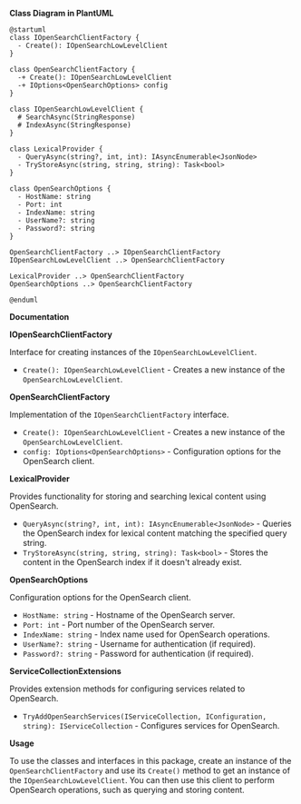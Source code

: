 **Class Diagram in PlantUML**

```plantuml
@startuml
class IOpenSearchClientFactory {
  - Create(): IOpenSearchLowLevelClient
}

class OpenSearchClientFactory {
  -+ Create(): IOpenSearchLowLevelClient
  -+ IOptions<OpenSearchOptions> config
}

class IOpenSearchLowLevelClient {
  # SearchAsync(StringResponse)
  # IndexAsync(StringResponse)
}

class LexicalProvider {
  - QueryAsync(string?, int, int): IAsyncEnumerable<JsonNode>
  - TryStoreAsync(string, string, string): Task<bool>
}

class OpenSearchOptions {
  - HostName: string
  - Port: int
  - IndexName: string
  - UserName?: string
  - Password?: string
}

OpenSearchClientFactory ..> IOpenSearchClientFactory
IOpenSearchLowLevelClient ..> OpenSearchClientFactory

LexicalProvider ..> OpenSearchClientFactory
OpenSearchOptions ..> OpenSearchClientFactory

@enduml
```

**Documentation**

**IOpenSearchClientFactory**

Interface for creating instances of the `IOpenSearchLowLevelClient`.

* `Create(): IOpenSearchLowLevelClient` - Creates a new instance of the `OpenSearchLowLevelClient`.

**OpenSearchClientFactory**

Implementation of the `IOpenSearchClientFactory` interface.

* `Create(): IOpenSearchLowLevelClient` - Creates a new instance of the `OpenSearchLowLevelClient`.
* `config: IOptions<OpenSearchOptions>` - Configuration options for the OpenSearch client.

**LexicalProvider**

Provides functionality for storing and searching lexical content using OpenSearch.

* `QueryAsync(string?, int, int): IAsyncEnumerable<JsonNode>` - Queries the OpenSearch index for lexical content matching the specified query string.
* `TryStoreAsync(string, string, string): Task<bool>` - Stores the content in the OpenSearch index if it doesn't already exist.

**OpenSearchOptions**

Configuration options for the OpenSearch client.

* `HostName: string` - Hostname of the OpenSearch server.
* `Port: int` - Port number of the OpenSearch server.
* `IndexName: string` - Index name used for OpenSearch operations.
* `UserName?: string` - Username for authentication (if required).
* `Password?: string` - Password for authentication (if required).

**ServiceCollectionExtensions**

Provides extension methods for configuring services related to OpenSearch.

* `TryAddOpenSearchServices(IServiceCollection, IConfiguration, string): IServiceCollection` - Configures services for OpenSearch.

**Usage**

To use the classes and interfaces in this package, create an instance of the `OpenSearchClientFactory` and use its `Create()` method to get an instance of the `IOpenSearchLowLevelClient`. You can then use this client to perform OpenSearch operations, such as querying and storing content.